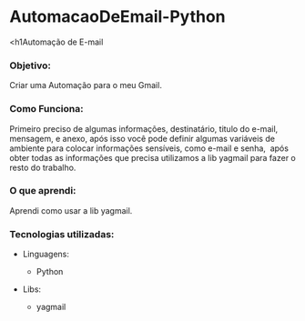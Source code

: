 # AutomacaoDeEmail-Python
<h1Automação de E-mail</h1>
<h3>Objetivo:</h3>
    <p>
     Criar uma Automação para o meu Gmail.
    </p>

<h3>Como Funciona:</h3>
    <p>
        Primeiro preciso de algumas informações, destinatário, titulo do e-mail, mensagem, e anexo, após isso você pode definir algumas variáveis de ambiente para colocar informações sensíveis, como e-mail e senha,  após obter todas as informações que precisa utilizamos a lib yagmail para fazer o resto do trabalho.
    </p>

<h3> O que aprendi:</h3>
    <p>
        Aprendi como usar a lib yagmail.
    </p>

<h3>Tecnologias utilizadas:</h3>

  - Linguagens:
    - Python
  
  - Libs:
    - yagmail

